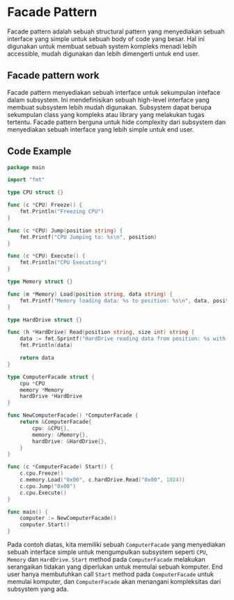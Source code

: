 # Facade Pattern

Facade pattern adalah sebuah structural pattern yang menyediakan sebuah interface yang simple untuk sebuah body of code yang besar. Hal ini digunakan untuk membuat sebuah system kompleks menadi lebih accessible, mudah digunakan dan lebih dimengerti untuk end user.

## Facade pattern work

Facade pattern menyediakan sebuah interface untuk sekumpulan inteface dalam subsystem. Ini mendefinisikan sebuah high-level interface yang membuat subsystem lebih mudah digunakan.
Subsystem dapat berupa sekumpulan class yang kompleks atau library yang melakukan tugas tertentu. Facade pattern berguna untuk hide complexity dari subsystem dan menyediakan sebuah interface yang lebih simple untuk end user.

## Code Example

```go
package main

import "fmt"

type CPU struct {}

func (c *CPU) Freeze() {
    fmt.Println("Freezing CPU")
}

func (c *CPU) Jump(position string) {
    fmt.Printf("CPU Jumping to: %s\n", position)
}

func (c *CPU) Execute() {
    fmt.Println("CPU Executing")
}

type Memory struct {}

func (m *Memory) Load(position string, data string) {
    fmt.Printf("Memory loading data: %s to position: %s\n", data, position)
}

type HardDrive struct {}

func (h *HardDrive) Read(position string, size int) string {
    data := fmt.Sprintf("HardDrive reading data from position: %s with size: %d\n", position, size)
    fmt.Println(data)

    return data
}

type ComputerFacade struct {
    cpu *CPU
    memory *Memory
    hardDrive *HardDrive
}

func NewComputerFacade() *ComputerFacade {
    return &ComputerFacade{
        cpu: &CPU{},
        memory: &Memory{},
        hardDrive: &HardDrive{},
    }
}

func (c *ComputerFacade) Start() {
    c.cpu.Freeze()
    c.memory.Load("0x00", c.hardDrive.Read("0x00", 1024))
    c.cpu.Jump("0x00")
    c.cpu.Execute()
}

func main() {
    computer := NewComputerFacade()
    computer.Start()
}
```

Pada contoh diatas, kita memiliki sebuah `ComputerFacade` yang menyediakan sebuah interface simple untuk mengumpulkan subsystem seperti `CPU`, `Memory` dan `HardDrive`. `Start` method pada `ComputerFacade` melakukan serangaikan tidakan yang diperlukan untuk memulai sebuah komputer. End user hanya membutuhkan call `Start` method pada `ComputerFacade` untuk memulai komputer, dan `ComputerFacade` akan menangani kompleksitas dari subsystem yang ada.
